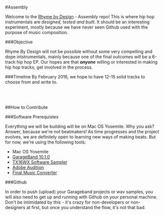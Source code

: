 #Assembly

Welcome to the [Rhyme by Design](http://rhymexdesign.github.io) - Assembly repo! This is where hip hop instrumentals are _designed, tested and built_. It should be an interesting experiment, mostly because we have never seen Github used with the purpose of music composition. 

###Objective

Rhyme By Design will not be possible without some very compelling and dope intstrumentals, mainly because one of the final outcomes will be a 6-track hip hop EP. Our hopes are that **_anyone_** willing or interested in making hip hop tracks, get involved in the process.


###Timeline
By February 2016, we hope to have 12-15 solid tracks to choose from and write to.  
<br>
<br>
<br>  


##How to Contribute

###Software Prerequistes

Everything we will be building will be on Mac OS Yosemite. Why you ask? Answer, because we're not beatmakers! As time progresses and the project evolves, we are definitely open to learning new ways of making beats. But for now, we're using the following tools:  

- Mac OS Yosemite
- [GarageBand 10.1.0](https://itunes.apple.com/us/app/garageband/id682658836?mt=12)
- [TX16WX Software Sampler](http://www.tx16wx.com/downloads)
- [Adobe Audition](http://www.adobe.com/products/audition.html)
- [Final Music Converter](https://itunes.apple.com/us/app/final-music-converter/id682180765?mt=12) 


###Github

In order to push (upload) your Garageband projects or wav samples, you will also need to get up and running with Github on your personal machine. Don't be intimidated by this - it's crazy for non-developers or non-designers at first, but once you understand the flow, it's not that bad.

